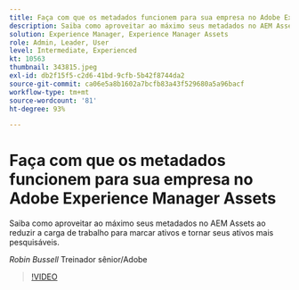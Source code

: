```yaml
---
title: Faça com que os metadados funcionem para sua empresa no Adobe Experience Manager Assets
description: Saiba como aproveitar ao máximo seus metadados no AEM Assets ao reduzir a carga de trabalho para marcar ativos e tornar seus ativos mais pesquisáveis.
solution: Experience Manager, Experience Manager Assets
role: Admin, Leader, User
level: Intermediate, Experienced
kt: 10563
thumbnail: 343815.jpeg
exl-id: db2f15f5-c2d6-41bd-9cfb-5b42f8744da2
source-git-commit: ca06e5a8b1602a7bcfb83a43f529680a5a96bacf
workflow-type: tm+mt
source-wordcount: '81'
ht-degree: 93%

---
```


# Faça com que os metadados funcionem para sua empresa no Adobe Experience Manager Assets

Saiba como aproveitar ao máximo seus metadados no AEM Assets ao reduzir a carga de trabalho para marcar ativos e tornar seus ativos mais pesquisáveis.

*Robin Bussell* Treinador sênior/Adobe

>[!VIDEO](https://video.tv.adobe.com/v/343815/?quality=12&learn=on)
